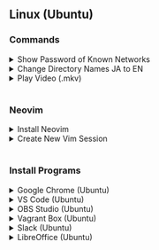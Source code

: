 ## **Linux (Ubuntu)**

### Commands
<details>
<summary><bold>Show Password of Known Networks</bold></summary>

```bash
$ ls /etc/NetworkManager/system-connections
$ sudo cat /etc/NetworkManager/system-connections/NETWORK_NAME
# Pre-Shared Key (psk) reveals the password
```
</details>

<details>
<summary><bold>Change Directory Names JA to EN</bold></summary>

```bash
$ LANG=C
$ xdg-user-dirs-update
```
</details>

<details>
<summary><bold>Play Video (.mkv)</bold></summary>

```bash
xdg-open ./VIDEO_NAME.mkv
```
</details>

#
### Neovim  
<details>
<summary><bold>Install Neovim</bold></summary>

```bash
cd ~/PROJETCS/PG/Shell/nvim
chmod 774 nvim.sh if permission is not 744 level
./nvim.sh
```
</details>

<details>
<summary><bold>Create New Vim Session</bold></summary>

```bash
$ nvim -p FILE_NAMES 
:tabdo | set splitright | vsplit INPUT.txt | vertical resize -35
:tabdo | set splitbelow | split OUTPUT.txt
:mks ~/.config/nvim/session/SESSEION_NAME
$ nvim -S PATH/SESSION_NAME

# Includes: Python3 Linter
# Includes: NodeJS npm eslinter
```
</details>

#
### Install Programs
<details>
<summary><bold>Google Chrome (Ubuntu)</bold></summary>

Download [Google Chrome](https://www.google.co.jp/chrome/browser/desktop/index.html) and move to downloaded directory

```bash
$ sudo apt install ./google-chrome-stable_current_amd64.deb
```

**Disable Tab Search**
- Search in address bar chrome://flags
- Search "Tab Search" and disable 
</details>

<details>
<summary><bold>VS Code (Ubuntu)</bold></summary>

```bash
$ sudo apt install software-properties-common apt-transport-https wge
$ wget -q https://packages.microsoft.com/keys/microsoft.asc -O- | sudo apt-key add -
$ sudo add-apt-repository "deb [arch=amd64] https://packages.microsoft.com/repos/vscode stable main"
$ sudo apt install code
```
</details>

<details>
<summary><bold>OBS Studio (Ubuntu)</bold></summary>

```bash
sudo apt install obs-studio -y 
```
</details>

<details>
<summary><bold>Vagrant Box (Ubuntu)</bold></summary>

```bash
$ sudo apt install virtualbox
$ mkdir ~/Boxes/TEST && cd $_
$ vagrant box add ubuntu/focal64
$ vagrant init ubuntu/focal64
$ vagrant up && vagrant ssh
# exit to exit ssh, then vagrant halt to end 

$ vagrant box list
$ vagrant destroy
$ vagrant status
```
</details>

<details>
<summary><bold>Slack (Ubuntu)</bold></summary>

```bash
$ sudo snap install slack --classic
$ sudo snap remove slack
```
</details>

<details>
<summary><bold>LibreOffice (Ubuntu)</bold></summary>

```bash
$ sudo snap install libreoffice
$ sudo snap remove libreoffice
```
</details>
